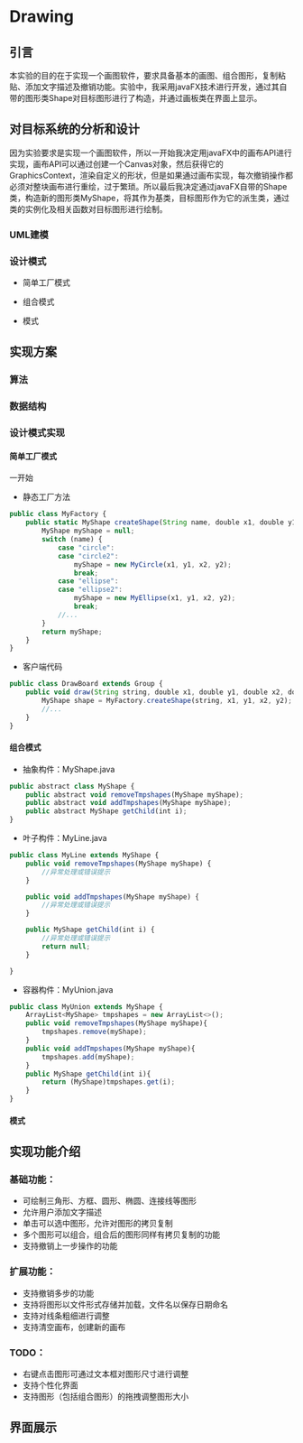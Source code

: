 # Drawing

## 引言
本实验的目的在于实现一个画图软件，要求具备基本的画图、组合图形，复制粘贴、添加文字描述及撤销功能。实验中，我采用javaFX技术进行开发，通过其自带的图形类Shape对目标图形进行了构造，并通过画板类在界面上显示。

## 对目标系统的分析和设计
因为实验要求是实现一个画图软件，所以一开始我决定用javaFX中的画布API进行实现，画布API可以通过创建一个Canvas对象，然后获得它的GraphicsContext，渲染自定义的形状，但是如果通过画布实现，每次撤销操作都必须对整块画布进行重绘，过于繁琐。所以最后我决定通过javaFX自带的Shape类，构造新的图形类MyShape，将其作为基类，目标图形作为它的派生类，通过类的实例化及相关函数对目标图形进行绘制。

### UML建模

### 设计模式
* 简单工厂模式

* 组合模式
* 模式

## 实现方案

### 算法

### 数据结构

### 设计模式实现
#### 简单工厂模式  
一开始

* 静态工厂方法
```javascript
public class MyFactory {
    public static MyShape createShape(String name, double x1, double y1, double x2, double y2) {
        MyShape myShape = null;
        switch (name) {
            case "circle":
            case "circle2":
                myShape = new MyCircle(x1, y1, x2, y2);
                break;
            case "ellipse":
            case "ellipse2":
                myShape = new MyEllipse(x1, y1, x2, y2);
                break;
            //...
        }
        return myShape;
    }
}
```

* 客户端代码
```javascript
public class DrawBoard extends Group {
    public void draw(String string, double x1, double y1, double x2, double y2, boolean flag) {
        MyShape shape = MyFactory.createShape(string, x1, y1, x2, y2);
        //...
    }
}
```
#### 组合模式  

* 抽象构件：MyShape.java
```javascript
public abstract class MyShape {
    public abstract void removeTmpshapes(MyShape myShape);
    public abstract void addTmpshapes(MyShape myShape);
    public abstract MyShape getChild(int i);
}
```
* 叶子构件：MyLine.java
```javascript
public class MyLine extends MyShape {
    public void removeTmpshapes(MyShape myShape) {
        //异常处理或错误提示
    }

    public void addTmpshapes(MyShape myShape) {
        //异常处理或错误提示
    }

    public MyShape getChild(int i) {
        //异常处理或错误提示
        return null;
    }

}
```
* 容器构件：MyUnion.java
```javascript
public class MyUnion extends MyShape {
    ArrayList<MyShape> tmpshapes = new ArrayList<>();
    public void removeTmpshapes(MyShape myShape){
        tmpshapes.remove(myShape);
    }
    public void addTmpshapes(MyShape myShape){
        tmpshapes.add(myShape);
    }
    public MyShape getChild(int i){
        return (MyShape)tmpshapes.get(i);
    }
}
```
#### 模式  

## 实现功能介绍

### 基础功能：
* 可绘制三角形、方框、圆形、椭圆、连接线等图形
* 允许用户添加文字描述
* 单击可以选中图形，允许对图形的拷贝复制
* 多个图形可以组合，组合后的图形同样有拷贝复制的功能
* 支持撤销上一步操作的功能

### 扩展功能：
* 支持撤销多步的功能
* 支持将图形以文件形式存储并加载，文件名以保存日期命名
* 支持对线条粗细进行调整
* 支持清空画布，创建新的画布

### TODO：
* 右键点击图形可通过文本框对图形尺寸进行调整
* 支持个性化界面
* 支持图形（包括组合图形）的拖拽调整图形大小

## 界面展示
